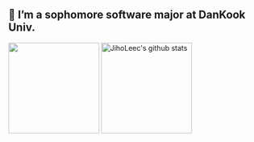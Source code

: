 ## 🌱 I’m a sophomore software major at DanKook Univ.


<a href="https://github.com/JihoLeec"><img align="center" style="height:180px" src="https://github-readme-stats.vercel.app/api/top-langs/?username=JihoLeec&layout=compact&theme=nord&hide_border=true" /></a> 
<a href="https://github.com/JihoLeec"><img align="center" style="height:180px" src="https://github-readme-stats.vercel.app/apiusername=JihoLeec&show_icons=true&include_all_commits=true&theme=nord&hide_border=true" alt="JihoLeec's github stats" /></a>
